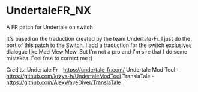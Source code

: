 # UndertaleFR_NX
A FR patch for Undertale on switch

It's based on the traduction created by the team Undertale-Fr.
I just do the port of this patch to the Switch. 
I add a traduction for the switch exclusives dialogue like Mad Mew Mew.
But I'm not a pro and I'm sire that I do some mistakes.
Feel free to correct me :)

Credits:
Undertale Fr - https://undertale-fr.com/
Undertale Mod Tool - https://github.com/krzys-h/UndertaleModTool
TranslaTale - https://github.com/AlexWaveDiver/TranslaTale
